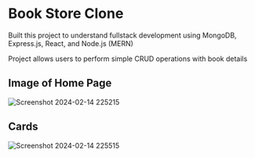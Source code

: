 # Book Store Clone
<p>Built this project to understand fullstack development using MongoDB, Express.js, React, and Node.js (MERN)</p>
<p>Project allows users to perform simple CRUD operations with book details</p>

## Image of Home Page

![Screenshot 2024-02-14 225215](https://github.com/Aaron-k12/BookStore-clone/assets/107159092/f253ee7f-757f-4c78-954f-f16b894f506b)

## Cards
![Screenshot 2024-02-14 225515](https://github.com/Aaron-k12/BookStore-clone/assets/107159092/7cd5c90b-81cf-482d-993d-d03ec395cf31)
